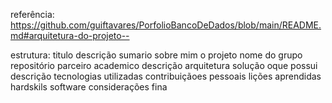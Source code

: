 referência:
https://github.com/guiftavares/PorfolioBancoDeDados/blob/main/README.md#arquitetura-do-projeto--

estrutura:
titulo
descrição
sumario
sobre mim
o projeto
    nome do grupo
    repositório
    parceiro academico
    descrição
    arquitetura
    solução
        oque possui
        descrição
    tecnologias utilizadas
    contribuiçãoes pessoais
    lições aprendidas
        hardskils
        software
    considerações fina